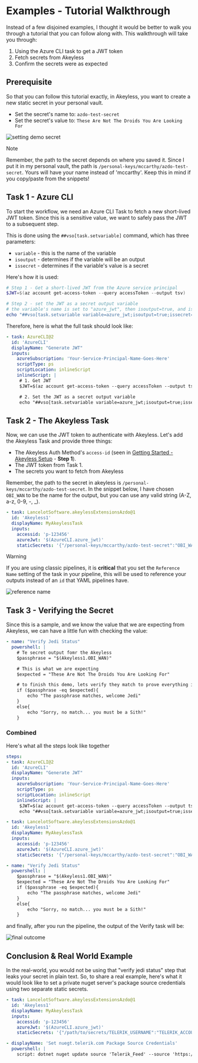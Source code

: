 # Examples - Tutorial Walkthrough

Instead of a few disjoined examples, I thought it would be better to walk you through a tutorial that you can follow along with. This walkthrough will take you through:

1. Using the Azure CLI task to get a JWT token
2. Fetch secrets from Akeyless
3. Confirm the secrets were as expected

## Prerequisite

So that you can follow this tutorial exactly, in Akeyless, you want to create a new static secret in your personal vault.

- Set the secret's name to: `azdo-test-secret`
- Set the secret's value to: `These Are Not The Droids You Are Looking For`

![setting demo secret](https://github.com/LanceMcCarthy/akeyless-extension-azdo/assets/3520532/d10497ca-3cd6-4283-b10f-fb472c84c276)

> [!NOTE]
> Remember, the path to the secret depends on where you saved it. Since I put it in my personal vault, the path is `/personal-keys/mccarthy/azdo-test-secret`. Yours will have your name instead of 'mccarthy'. Keep this in mind if you copy/paste from the snippets!

## Task 1 - Azure CLI

To start the workflow, we need an Azure CLI Task to fetch a new short-lived JWT token. Since this is a sensitive value, we want to safely pass the JWT to a subsequent step.

This is done using the `##vso[task.setvariable]` command, which has three parameters:

- `variable` - this is the name of the variable
- `isoutput` - determines if the variable will be an output
- `issecret` - determines if the variable's value is a secret

Here's how it is used:

```powershell
# Step 1 - Get a short-lived JWT from the Azure service principal
$JWT=$(az account get-access-token --query accessToken --output tsv)

# Step 2 - set the JWT as a secret output variable
# the variable's name is set to "azure_jwt", then isoutput=true, and issecret=true
echo "##vso[task.setvariable variable=azure_jwt;isoutput=true;issecret=true]$JWT"
```

Therefore, here is what the full task should look like:

```yml
- task: AzureCLI@2
  id: 'AzureCLI'
  displayName: "Generate JWT"
  inputs:
    azureSubscription: 'Your-Service-Principal-Name-Goes-Here'
    scriptType: ps
    scriptLocation: inlineScript
    inlineScript: |
     # 1. Get JWT
     $JWT=$(az account get-access-token --query accessToken --output tsv)

     # 2. Set the JWT as a secret output variable
     echo "##vso[task.setvariable variable=azure_jwt;isoutput=true;issecret=true]$JWT"
```

## Task 2 - The Akeyless Task

Now, we can use the JWT token to authenticate with Akeyless. Let's add the Akeyless Task and provide three things:

- The Akeyless Auth Method's `access-id` (seen in [Getting Started - Akeyless Setup](/docs/getting-started.md#akeyless-setup) - **Step 1**).
- The JWT token from Task 1.
- The secrets you want to fetch from Akeyless

Remember, the path to the secret in akeyless is `/personal-keys/mccarthy/azdo-test-secret`. In the snippet below, I have chosen `OBI_WAN` to be the name for the output, but you can use any valid string (A-Z, a-z, 0-9, -, _).

```yml
- task: LancelotSoftware.akeylessExtensionsAzdo@1
  id: 'Akeyless1'
  displayName: MyAkeylessTask
  inputs:
    accessid: 'p-123456'
    azureJwt: '$(AzureCLI.azure_jwt)'
    staticSecrets: '{"/personal-keys/mccarthy/azdo-test-secret":"OBI_WAN" }'
```

> [!WARNING]
> If you are using classic pipelines, it is **critical** that you set the `Reference Name` setting of the task in your pipeline, this will be used to reference your outputs instead of an `id` that YAML pipelines have.

![reference name](https://github.com/LanceMcCarthy/akeyless-extension-azdo/assets/3520532/ffa9c867-33b3-42a3-ba0d-23c111ca153d)


## Task 3 - Verifying the Secret

Since this is a sample, and we know the value that we are expecting from Akeyless, we can have a little fun with checking the value:

```yaml
- name: "Verify Jedi Status"
  powershell: |
    # Te secret output fomr the Akeyless
    $passphrase = "$(Akeyless1.OBI_WAN)"

    # This is what we are expecting
    $expected = "These Are Not The Droids You Are Looking For"

    # to finish this demo, lets verify they match to prove everything is working
    if ($passphrase -eq $expected){
        echo "The passphrase matches, welcome Jedi"
    }
    else{
        echo "Sorry, no match... you must be a Sith!"
    }
```

### Combined

Here's what all the steps look like together

```YAML
steps:
- task: AzureCLI@2
  id: 'AzureCLI'
  displayName: "Generate JWT"
  inputs:
    azureSubscription: 'Your-Service-Principal-Name-Goes-Here'
    scriptType: ps
    scriptLocation: inlineScript
    inlineScript: |
     $JWT=$(az account get-access-token --query accessToken --output tsv)
     echo "##vso[task.setvariable variable=azure_jwt;isoutput=true;issecret=true]$JWT"

- task: LancelotSoftware.akeylessExtensionsAzdo@1
  id: 'Akeyless1'
  displayName: MyAkeylessTask
  inputs:
    accessid: 'p-123456'
    azureJwt: '$(AzureCLI.azure_jwt)'
    staticSecrets: '{"/personal-keys/mccarthy/azdo-test-secret":"OBI_WAN" }'

- name: "Verify Jedi Status"
  powershell: |
    $passphrase = "$(Akeyless1.OBI_WAN)"
    $expected = "These Are Not The Droids You Are Looking For"
    if ($passphrase -eq $expected){
        echo "The passphrase matches, welcome Jedi"
    }
    else{
        echo "Sorry, no match... you must be a Sith!"
    }
```

and finally, after you run the pipeline, the output of the Verify task will be:

![final outcome](https://github.com/LanceMcCarthy/akeyless-extension-azdo/assets/3520532/683a15d8-0728-40d9-9ea8-2fd9359f8190)

## Conclusion & Real World Example

In the real-world, you would not be using that "verify jedi status" step that leaks your secret in plain text. So, to share a real example, here's what it would look like to set a private nuget server's package source credentials using two separate static secrets.

```yaml
- task: LancelotSoftware.akeylessExtensionsAzdo@1
  id: 'Akeyless1'
  displayName: MyAkeylessTask
  inputs:
    accessid: 'p-123456'
    azureJwt: '$(AzureCLI.azure_jwt)'
    staticSecrets: '{"/path/to/secrets/TELERIK_USERNAME":"TELERIK_ACCOUNT_USERNAME", "/path/to/secrets/TELERIK_PASSWORD":"TELERIK_ACCOUNT_PASSWORD" }'

- displayName: 'Set nuegt.telerik.com Package Source Credentials'
  powershell: |
    script: dotnet nuget update source 'Telerik_Feed' --source 'https://nuget.telerik.com/v3/index.json' --configfile 'src\NuGet.Config' --username '$(Akeyless1.TELERIK_ACCOUNT_USERNAME)' --password '$(Akeyless1.TELERIK_ACCOUNT_PASSWORD)' --store-password-in-clear-text
```
